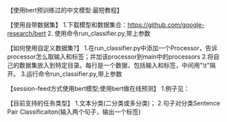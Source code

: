【使用bert预训练过的中文模型:最短教程】

【使用自带数据集】
1.下载模型和数据集合：https://github.com/google-research/bert
2. 使用命令run_classifier.py,带上参数

【如何使用自定义数据集?】
1.在run_classifier.py中添加一个Processor，告诉processor怎么取输入和标签；并加该processor到main中的processors
2.将自己的数据集放入到特定目录。每行是一个数据，包括输入和标签，中间用"\t"隔开。
3.运行命令run_classifier.py,带上参数
 
【session-feed方式使用bert模型;使用bert做在线预测】
1.例子见：<a href='https://github.com/brightmart/bert_language_understanding/blob/master/run_classifier_predict_online.py'></a>

【目前支持的任务类型】
1.文本分类(二分类或多分类)；
2.句子对分类Sentence Pair Classificaiton(输入两个句子，输出一个标签)